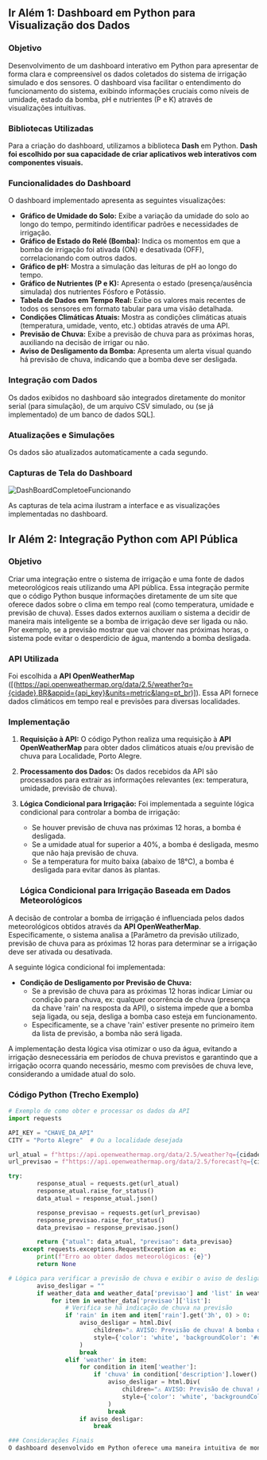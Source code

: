 ## Ir Além 1: Dashboard em Python para Visualização dos Dados

### Objetivo

Desenvolvimento de um dashboard interativo em Python para apresentar de forma clara e compreensível os dados coletados do sistema de irrigação simulado e dos sensores. O dashboard visa facilitar o entendimento do funcionamento do sistema, exibindo informações cruciais como níveis de umidade, estado da bomba, pH e nutrientes (P e K) através de visualizações intuitivas.

### Bibliotecas Utilizadas

Para a criação do dashboard, utilizamos a biblioteca **Dash** em Python. **Dash foi escolhido por sua capacidade de criar aplicativos web interativos com componentes visuais.**

### Funcionalidades do Dashboard

O dashboard implementado apresenta as seguintes visualizações:
* **Gráfico de Umidade do Solo:** Exibe a variação da umidade do solo ao longo do tempo, permitindo identificar padrões e necessidades de irrigação.
* **Gráfico de Estado do Relé (Bomba):** Indica os momentos em que a bomba de irrigação foi ativada (ON) e desativada (OFF), correlacionando com outros dados.
* **Gráfico de pH:** Mostra a simulação das leituras de pH ao longo do tempo.
* **Gráfico de Nutrientes (P e K):** Apresenta o estado (presença/ausência simulada) dos nutrientes Fósforo e Potássio. 
* **Tabela de Dados em Tempo Real:** Exibe os valores mais recentes de todos os sensores em formato tabular para uma visão detalhada.
* **Condições Climáticas Atuais:** Mostra as condições climáticas atuais (temperatura, umidade, vento, etc.) obtidas através de uma API.
* **Previsão de Chuva:** Exibe a previsão de chuva para as próximas horas, auxiliando na decisão de irrigar ou não.
* **Aviso de Desligamento da Bomba:** Apresenta um alerta visual quando há previsão de chuva, indicando que a bomba deve ser desligada.

### Integração com Dados

Os dados exibidos no dashboard são integrados diretamente do monitor serial (para simulação), de um arquivo CSV simulado, ou (se já implementado) de um banco de dados SQL]. 

### Atualizações e Simulações

Os dados são atualizados automaticamente a cada segundo.

### Capturas de Tela do Dashboard
![DashBoardCompletoeFuncionando](https://github.com/user-attachments/assets/a50a58ca-055b-48bd-b303-c76cdc0c4fba)

As capturas de tela acima ilustram a interface e as visualizações implementadas no dashboard.


## Ir Além 2: Integração Python com API Pública

### Objetivo

Criar uma integração entre o sistema de irrigação e uma fonte de dados meteorológicos reais utilizando uma API pública. Essa integração permite que o código Python busque informações diretamente de um site que oferece dados sobre o clima em tempo real (como temperatura, umidade e previsão de chuva). Esses dados externos auxiliam o sistema a decidir de maneira mais inteligente se a bomba de irrigação deve ser ligada ou não. Por exemplo, se a previsão mostrar que vai chover nas próximas horas, o sistema pode evitar o desperdício de água, mantendo a bomba desligada.

### API Utilizada

Foi escolhida a **API OpenWeatherMap** ([(https://api.openweathermap.org/data/2.5/weather?q={cidade},BR&appid={api_key}&units=metric&lang=pt_br)]). 
Essa API fornece dados climáticos em tempo real e previsões para diversas localidades.

### Implementação

1.  **Requisição à API:** O código Python realiza uma requisição à **API OpenWeatherMap** para obter dados climáticos atuais e/ou previsão de chuva para Localidade, Porto Alegre.
2.  **Processamento dos Dados:** Os dados recebidos da API são processados para extrair as informações relevantes (ex: temperatura, umidade, previsão de chuva).
3.  **Lógica Condicional para Irrigação:** Foi implementada a seguinte lógica condicional para controlar a bomba de irrigação:

    * Se houver previsão de chuva nas próximas 12 horas, a bomba é desligada.
    * Se a umidade atual for superior a 40%, a bomba é desligada, mesmo que não haja previsão de chuva.
    * Se a temperatura for muito baixa (abaixo de 18°C), a bomba é desligada para evitar danos às plantas.

    ### Lógica Condicional para Irrigação Baseada em Dados Meteorológicos

A decisão de controlar a bomba de irrigação é influenciada pelos dados meteorológicos obtidos através da **API OpenWeatherMap**. Especificamente, o sistema analisa a [Parâmetro da previsão utilizado, previsão de chuva para as próximas 12 horas para determinar se a irrigação deve ser ativada ou desativada.

A seguinte lógica condicional foi implementada:

* **Condição de Desligamento por Previsão de Chuva:**
    * Se a previsão de chuva para as próximas 12 horas indicar Limiar ou condição para chuva, ex: qualquer ocorrência de chuva (presença da chave 'rain' na resposta da API), o sistema impede que a bomba seja ligada, ou seja, desliga a bomba caso esteja em funcionamento.
    * Especificamente, se a chave 'rain' estiver presente no primeiro item da lista de previsão, a bomba não será ligada.

A implementação desta lógica visa otimizar o uso da água, evitando a irrigação desnecessária em períodos de chuva previstos e garantindo que a irrigação ocorra quando necessário, mesmo com previsões de chuva leve, considerando a umidade atual do solo.

### Código Python (Trecho Exemplo)

```python
# Exemplo de como obter e processar os dados da API
import requests

API_KEY = "CHAVE_DA_API"
CITY = "Porto Alegre"  # Ou a localidade desejada

url_atual = f"https://api.openweathermap.org/data/2.5/weather?q={cidade},BR&appid={api_key}&units=metric&lang=pt_br"
url_previsao = f"https://api.openweathermap.org/data/2.5/forecast?q={cidade},BR&appid={api_key}&units=metric&lang=pt_br&cnt=4" # Previsão para 3 em 3 horas (próximas 12 horas)

try:
        response_atual = requests.get(url_atual)
        response_atual.raise_for_status()
        data_atual = response_atual.json()

        response_previsao = requests.get(url_previsao)
        response_previsao.raise_for_status()
        data_previsao = response_previsao.json()

        return {"atual": data_atual, "previsao": data_previsao}
    except requests.exceptions.RequestException as e:
        print(f"Erro ao obter dados meteorológicos: {e}")
        return None

# Lógica para verificar a previsão de chuva e exibir o aviso de desligar a bomba
        aviso_desligar = ""
        if weather_data and weather_data['previsao'] and 'list' in weather_data['previsao']:
            for item in weather_data['previsao']['list']:
                # Verifica se há indicação de chuva na previsão
                if 'rain' in item and item['rain'].get('3h', 0) > 0:
                    aviso_desligar = html.Div(
                        children="⚠️ AVISO: Previsão de chuva! A bomba de irrigação deve ser DESLIGADA.",
                        style={'color': 'white', 'backgroundColor': '#dc3545', 'padding': '10px', 'borderRadius': '5px'}
                    )
                    break
                elif 'weather' in item:
                    for condition in item['weather']:
                        if 'chuva' in condition['description'].lower():
                            aviso_desligar = html.Div(
                                children="⚠️ AVISO: Previsão de chuva! A bomba de irrigação deve ser DESLIGADA.",
                                style={'color': 'white', 'backgroundColor': '#dc3545', 'padding': '10px', 'borderRadius': '5px'}
                            )
                            break
                    if aviso_desligar:
                        break

### Considerações Finais
O dashboard desenvolvido em Python oferece uma maneira intuitiva de monitorar e analisar os dados do sistema de irrigação simulado, facilitando a compreensão do seu funcionamento e auxiliando em futuras decisões sobre o manejo da água e sua economia.
